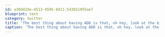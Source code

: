 ```yaml
---
id: a30d42de-d513-4595-8411-543b51955ae7
blueprint: text
category: twitter
title: 'The best thing about having ADD is that, oh hey, look at the kitty!'
caption: 'The best thing about having ADD is that, oh hey, look at the kitty!'
---
```

